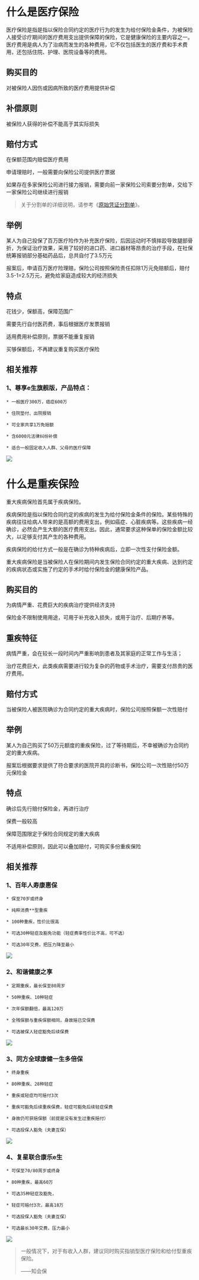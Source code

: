 # **什么是医疗保险**

医疗保险是指是指以保险合同约定的医疗行为的发生为给付保险金条件，为被保险人接受诊疗期间的医疗费用支出提供保障的保险，它是健康保险的主要内容之一。医疗费用是病人为了治病而发生的各种费用，它不仅包括医生的医疗费和手术费用，还包括住院、护理、医院设备等的费用。

## **购买目的**

对被保险人因伤或因病所致的医疗费用提供补偿

## **补偿原则**

被保险人获得的补偿不能高于其实际损失

## **赔付方式**

在保额范围内赔偿医疗费用

申请理赔时，一般需要向保险公司提供医疗票据

如果存在多家保险公司进行接力报销，需要向前一家保险公司索要分割单，交给下一家保险公司继续进行报销

> 关于分割单的详细说明，请参考《[原始凭证分割单](/bao-xian-ji-ben-zhi-shi/bao-xian-gong-si/yuan-shi-ping-zheng-fen-ge-dan.md)》。

## **举例**

某人为自己投保了百万医疗险作为补充医疗保险，后因运动时不慎摔跤导致腿部骨折，为保证治疗效果，采用了较好的进口药、进口器材等昂贵的治疗手段，在社保统筹报销部分基础药品后，总共自付了3.5万元

报案后，申请百万医疗险理赔，保险公司按照保险责任扣除1万元免赔额后，赔付3.5-1=2.5万元，避免给家庭造成较大的经济损失

## **特点**

花钱少，保额高，保障范围广

需要先行自付医药费，事后根据医疗发票报销

适用费用补偿原则，票据不能重复报销

买够保额后，不再建议重复购买医疗保险

## **相关推荐**

### 1、尊享e生旗舰版，产品特点：

```
* 一般医疗300万，癌症600万

* 住院垫付、出院报销

* 可全家共享1万免赔额

* 含6000元法律纠纷补偿

* 适合一般固定收入人群、父母的医疗保障
```

![](/assets/Product-QR-220px-NoLogo/众安尊享e生旗舰版升级.png)

# **什么是重疾保险**

重大疾病保险首先属于疾病保险。

疾病保险是指以保险合同约定的疾病的发生为给付保险金条件的保险。某些特殊的疾病往往给病人带来的是高额的费用支出，例如癌症、心脏疾病等。这些疾病一经确诊，必然会产生大额的医疗费用支出。因此，通常要求这种保单的保险金额比较大，以足够支付其产生的各种费用。

疾病保险的给付方式一般是在确诊为特种疾病后，立即一次性支付保险金额。

重大疾病保险是当被保险人在保险期间内发生保险合同约定的重大疾病、达到约定的疾病状态或实施了约定的手术时给付保险金的健康保险产品。

## **购买目的**

为病情严重、花费巨大的疾病治疗提供经济支持

保险金不限制使用用途，可用于补充收入损失，或用于治疗、后期疗养等。

## **重疾特征**

病情严重，会在较长一段时间内严重影响到患者及其家庭的正常工作与生活；

治疗花费巨大，此类疾病需要进行较为复杂的药物或手术治疗，需要支付昂贵的医疗费用。

## **赔付方式**

当被保险人被医院确诊为合同约定的重大疾病时，保险公司按照保额一次性赔付

## **举例**

某人为自己购买了50万元额度的重疾保险，过了等待期后，不幸被确诊为合同约定的重大疾病。

报案后根据要求提供了符合要求的医院开具的诊断书，保险公司一次性赔付50万元保险金

## **特点**

确诊后先行赔付保险金，再进行治疗

保费一般较高

保障范围限定于保险合同规定的重大疾病

不适用补偿原则，因此可以叠加赔付，可购买多份重疾保险

## **相关推荐**

### **1、百年人寿康惠保**

```text
* 保至70岁或终身

* 纯粹消费**型重疾

* 100种重疾，性价比很高

* 可选30种轻症及豁免功能（轻症费率性价比不高，可不选）

* 可选30年交费，把压力降至最小
```

![](/assets/Product-QR-220px-NoLogo/百年康惠保重大疾病保险.png)

### **2、和谐健康之享**

```text
* 定期重疾，最长保至80周岁

* 50种重疾、10种轻症

* 次年保额翻倍，最高120万

* 全残保额与重疾保额相同，身故赔已交保费

* 可选被保人轻症豁免后续保费
```

![](/assets/Product-QR-220px-NoLogo/和谐健康之享定期重大疾病保险.png)

### **3、同方全球康健一生多倍保**

```text
* 终身重疾

* 80种重疾、28种轻症

* 重疾或轻症均可赔付3次

* 重疾可豁免后续重疾保费，轻症可豁免后续轻症保费

* 身故仍可获赔保额（前提是没有发生过重疾赔付）

* 可选投保人豁免（夫妻互保）
```

![](/assets/Product-QR-220px-NoLogo/同方全球康健一生多倍保终身重大疾病保险.png)

### **4、复星联合康乐e生**

```text
* 可保至70/80周岁或终身

* 80种重疾，最高60万

* 可选35种轻症及豁免，

* 轻症可赔付3次，最高18万

* 可选投保人豁免（夫妻互保）

* 可选最长30年交费，压力最小
```

![](/assets/Product-QR-220px-NoLogo/复星联合康乐e生重大疾病保险.png)

> 一般情况下，对于有收入人群，建议同时购买指销型医疗保险和给付型重疾保险。
>
> ——知会保



